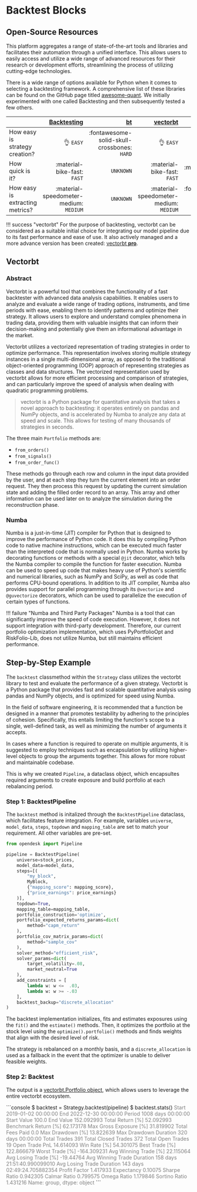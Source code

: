 # Backtest Blocks

## Open-Source Resources

This platform aggregates a range of state-of-the-art tools and libraries and facilitates their automation through a unified interface. This allows users to easily access and utilize a wide range of advanced resources for their research or development efforts, streamlining the process of utilizing cutting-edge technologies.

There is a wide range of options available for Python when it comes to selecting a backtesting framework. A comprehensive list of these libraries can be found on the GitHub page titled [awesome-quant](https://github.com/wilsonfreitas/awesome-quant#trading--backtesting). We initially experimented with one called Backtesting and then subsequently tested a few others.

|                                  | [Backtesting](https://kernc.github.io/backtesting.py) | [bt](https://github.com/pmorissette/bt)       | [vectorbt](https://github.com/polakowo/vectorbt) | [backtrader](https://github.com/mementum/backtrader) |
| :------------------------------- | ----------------------------------------------------: | --------------------------------------------: | --------------------------------------------: | --------------------------------------------: |
| How easy is strategy creation?   | :ok_hand: `EASY`                                    | :fontawesome-solid-skull-crossbones: `HARD` | :ok_hand: `EASY` | :ok_hand: `EASY` |
| How quick is it?                 | :material-bike-fast: `FAST`                         | `UNKNOWN`                                       | :material-bike-fast: `FAST` | :material-bike-fast: `FAST` |
| How easy is extracting metrics?  | :material-speedometer-medium: `MEDIUM`              | `UNKNOWN`                                       | :material-speedometer-medium: `MEDIUM` | :fontawesome-solid-skull-crossbones: `HARD` |

!!! success "vectorbt"
    For the purpose of backtesting, vectorbt can be considered as a suitable initial choice for integrating our model pipeline due to its fast performance and ease of use. It also actively managed and a more advance version has been created: [vectorbt **pro**](https://vectorbt.pro/).

## Vectorbt

### Abstract

Vectorbt is a powerful tool that combines the functionality of a fast backtester with advanced data analysis capabilities. It enables users to analyze and evaluate a wide range of trading options, instruments, and time periods with ease, enabling them to identify patterns and optimize their strategy. It allows users to explore and understand complex phenomena in trading data, providing them with valuable insights that can inform their decision-making and potentially give them an informational advantage in the market.

Vectorbt utilizes a vectorized representation of trading strategies in order to optimize performance. This representation involves storing multiple strategy instances in a single multi-dimensional array, as opposed to the traditional object-oriented programming (OOP) approach of representing strategies as classes and data structures. The vectorized representation used by vectorbt allows for more efficient processing and comparison of strategies, and can particularly improve the speed of analysis when dealing with quadratic programming problems.

> vectorbt is a Python package for quantitative analysis that takes a novel approach to backtesting: it operates entirely on pandas and NumPy objects, and is accelerated by Numba to analyze any data at speed and scale. This allows for testing of many thousands of strategies in seconds.

The three main `Portfolio` methods are:

* `from_orders()`
* `from_signals()`
* `from_order_func()`

These methods go through each row and column in the input data provided by the user, and at each step they turn the current element into an order request. They then process this request by updating the current simulation state and adding the filled order record to an array. This array and other information can be used later on to analyze the simulation during the reconstruction phase.

### Numba

Numba is a just-in-time (JIT) compiler for Python that is designed to improve the performance of Python code. It does this by compiling Python code to native machine instructions, which can be executed much faster than the interpreted code that is normally used in Python. Numba works by decorating functions or methods with a special `@jit` decorator, which tells the Numba compiler to compile the function for faster execution. Numba can be used to speed up code that makes heavy use of Python's scientific and numerical libraries, such as NumPy and SciPy, as well as code that performs CPU-bound operations. In addition to its JIT compiler, Numba also provides support for parallel programming through its `@vectorize` and `@guvectorize` decorators, which can be used to parallelize the execution of certain types of functions.

!!! failure "Numba and Third Party Packages"
    Numba is a tool that can significantly improve the speed of code execution. However, it does not support integration with third-party development. Therefore, our current portfolio optimization implementation, which uses PyPortfolioOpt and RiskFolio-Lib, does not utilize Numba, but still maintains efficient performance.

## Step-by-Step Example

The `backtest` classmethod within the `Strategy` class utilizes the vectorbt library to test and evaluate the performance of a given strategy. Vectorbt is a Python package that provides fast and scalable quantitative analysis using pandas and NumPy objects, and is optimized for speed using Numba. 

In the field of software engineering, it is recommended that a function be designed in a manner that promotes testability by adhering to the principles of cohesion. Specifically, this entails limiting the function's scope to a single, well-defined task, as well as minimizing the number of arguments it accepts. 

In cases where a function is required to operate on multiple arguments, it is suggested to employ techniques such as encapsulation by utilizing higher-level objects to group the arguments together. This allows for more robust and maintainable codebase.

This is why we created `Pipeline`, a dataclass object, which encapsultes required arguments to create exposure and build portfolio at each rebalancing period.

### Step 1: BacktestPipeline

The `backtest` method is initalized through the `BacktestPipeline` dataclass, which facilitates feature integration. For example, variables `universe`, `model_data`, `steps`, `topdown` and `mapping_table` are set to match your requirement. All other variables are pre-set.

```python
from opendesk import Pipeline

pipeline = BacktestPipeline(
    universe=stock_prices, 
    model_data=model_data, 
    steps=[(
        "my_block", 
        MyBlock, 
        {"mapping_score": mapping_score}, 
        {"price_earnings": price_earnings}
    )], 
    topdown=True, 
    mapping_table=mapping_table,
    portfolio_construction='optimize',
    portfolio_expected_returns_params=dict(
        method="capm_return"
    ),
    portfolio_cov_matrix_params=dict(
        method="sample_cov"
    ),
    solver_method="efficient_risk",
    solver_params=dict(
        target_volatility=.08, 
        market_neutral=True
    ),
    add_constraints = [
        lambda w: w <=  .03, 
        lambda w: w >= -.03
    ],
    backtest_backup="discrete_allocation"
)
```

The backtest implementation initializes, fits and estimates exposures using the `fit()` and the `estimate()` methods. Then, it optimizes the portfolio at the stock level using the `optimize().portfolio()` methods and finds weights that align with the desired level of risk. 

The strategy is rebalanced on a monthly basis, and a `discrete_allocation` is used as a fallback in the event that the optimizer is unable to deliver feasible weights.

### Step 2: Backtest

The output is a [vectorbt.Portfolio object](https://vectorbt.dev/api/portfolio/), which allows users to leverage the entire vectorbt ecosystem.

<div class="termy">
  ```console
  $ backtest = Strategy.backtest(pipeline)
  $ backtest.stats()
  <span style="color: grey;">Start                                 2019-01-02 00:00:00
  End                                   2022-12-30 00:00:00
  Period                                 1008 days 00:00:00
  Start Value                                         100.0
  End Value                                      152.092993
  Total Return [%]                                52.092993
  Benchmark Return [%]                            62.173178
  Max Gross Exposure [%]                          31.819902
  Total Fees Paid                                       0.0
  Max Drawdown [%]                                13.822639
  Max Drawdown Duration                   320 days 00:00:00
  Total Trades                                          391
  Total Closed Trades                                   372
  Total Open Trades                                      19
  Open Trade PnL                                  14.614093
  Win Rate [%]                                    54.301075
  Best Trade [%]                                 122.866679
  Worst Trade [%]                               -164.309231
  Avg Winning Trade [%]                           22.115064
  Avg Losing Trade [%]                            -19.44764
  Avg Winning Trade Duration    158 days 21:51:40.990099010
  Avg Losing Trade Duration     143 days 02:49:24.705882354
  Profit Factor                                    1.417933
  Expectancy                                        0.10075
  Sharpe Ratio                                     0.942305
  Calmar Ratio                                     0.799575
  Omega Ratio                                      1.179846
  Sortino Ratio                                    1.431216
  Name: group, dtype: object
  </span>
  ```
</div>
